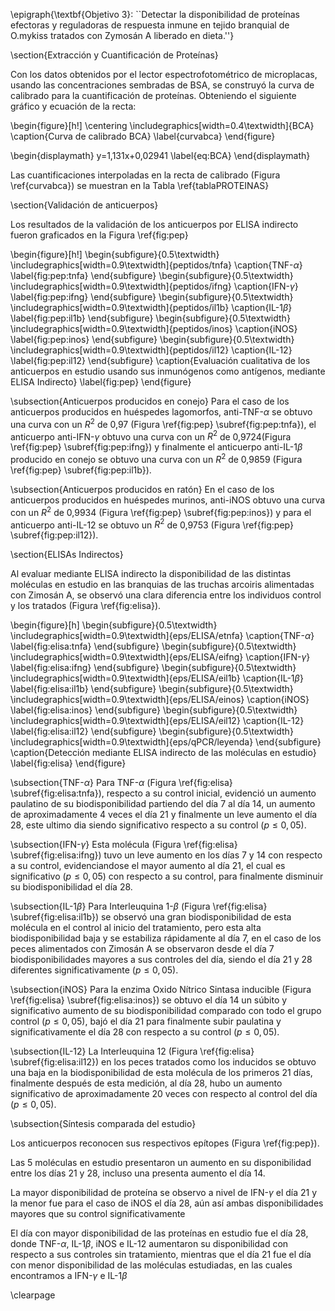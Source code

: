 
\epigraph{\textbf{Objetivo 3}: ``Detectar la disponibilidad de proteínas efectoras y reguladoras de respuesta inmune en tejido branquial de O.mykiss tratados con Zymosán A liberado en dieta.''}

\section{Extracción y Cuantificación de Proteínas}

Con los datos obtenidos por el lector espectrofotométrico de microplacas, usando las concentraciones sembradas de BSA, se construyó la curva de calibrado para la cuantificación de proteínas. Obteniendo el siguiente gráfico y ecuación de la recta:

\begin{figure}[h!]
\centering
	\includegraphics[width=0.4\textwidth]{BCA}
	\caption{Curva de calibrado BCA}
	\label{curvabca}
\end{figure}

\begin{displaymath}
y=1,131x+0,02941
\label{eq:BCA}
\end{displaymath}

Las cuantificaciones interpoladas en la recta de calibrado (Figura \ref{curvabca}) se muestran en la Tabla \ref{tablaPROTEINAS}


\section{Validación de anticuerpos}

Los resultados de la validación de los anticuerpos por ELISA indirecto fueron graficados en la Figura \ref{fig:pep} 

\begin{figure}[h!]
    \begin{subfigure}{0.5\textwidth}
		\includegraphics[width=0.9\textwidth]{peptidos/tnfa}
        \caption{TNF-$\alpha$}
        \label{fig:pep:tnfa}
		\end{subfigure}
    \begin{subfigure}{0.5\textwidth}
        \includegraphics[width=0.9\textwidth]{peptidos/ifng}
        \caption{IFN-$\gamma$}
        \label{fig:pep:ifng}
    \end{subfigure}
      \begin{subfigure}{0.5\textwidth}
        \includegraphics[width=0.9\textwidth]{peptidos/il1b}
    	\caption{IL-1$\beta$}
        \label{fig:pep:il1b}
    \end{subfigure}
     \begin{subfigure}{0.5\textwidth}
        \includegraphics[width=0.9\textwidth]{peptidos/inos}
        \caption{iNOS}
        \label{fig:pep:inos}
    \end{subfigure}
    \begin{subfigure}{0.5\textwidth}
        \includegraphics[width=0.9\textwidth]{peptidos/il12}
        \caption{IL-12}
        \label{fig:pep:il12}
    \end{subfigure}
    \caption{Evaluación cualitativa de los anticuerpos en estudio usando sus inmunógenos como antígenos, mediante ELISA Indirecto}
    \label{fig:pep}
\end{figure}

\subsection{Anticuerpos producidos en conejo}
Para el caso de los anticuerpos producidos en huéspedes lagomorfos, anti-TNF-$\alpha$ se obtuvo una curva con un $R^2$ de 0,97 (Figura \ref{fig:pep} \subref{fig:pep:tnfa}), el anticuerpo anti-IFN-$\gamma$ obtuvo una curva con un $R^2$ de 0,9724(Figura \ref{fig:pep} \subref{fig:pep:ifng}) y finalmente el anticuerpo anti-IL-1$\beta$ producido en conejo se obtuvo una curva con un $R^2$ de 0,9859 (Figura \ref{fig:pep} \subref{fig:pep:il1b}).

\subsection{Anticuerpos producidos en ratón}
En el caso de los anticuerpos producidos en huéspedes murinos, anti-iNOS obtuvo una curva con un $R^2$ de 0,9934 (Figura \ref{fig:pep} \subref{fig:pep:inos}) y para el anticuerpo anti-IL-12 se obtuvo un $R^2$ de 0,9753 (Figura \ref{fig:pep} \subref{fig:pep:il12}).

\section{ELISAs Indirectos}

Al evaluar mediante ELISA indirecto la disponibilidad de las distintas moléculas en estudio en las branquias de las truchas arcoiris alimentadas con Zimosán A, se observó una clara diferencia entre los individuos control y los tratados (Figura \ref{fig:elisa}).

\begin{figure}[h]
    \begin{subfigure}{0.5\textwidth}
		\includegraphics[width=0.9\textwidth]{eps/ELISA/etnfa}
        \caption{TNF-$\alpha$}
        \label{fig:elisa:tnfa}
		\end{subfigure}
    \begin{subfigure}{0.5\textwidth}
        \includegraphics[width=0.9\textwidth]{eps/ELISA/eifng}
        \caption{IFN-$\gamma$}
        \label{fig:elisa:ifng}
    \end{subfigure}
    \begin{subfigure}{0.5\textwidth}
        \includegraphics[width=0.9\textwidth]{eps/ELISA/eil1b}
    	\caption{IL-1$\beta$}
        \label{fig:elisa:il1b}
    \end{subfigure}
    \begin{subfigure}{0.5\textwidth}
        \includegraphics[width=0.9\textwidth]{eps/ELISA/einos}
        \caption{iNOS}
        \label{fig:elisa:inos}
    \end{subfigure}
    \begin{subfigure}{0.5\textwidth}
        \includegraphics[width=0.9\textwidth]{eps/ELISA/eil12}
        \caption{IL-12}
        \label{fig:elisa:il12}
    \end{subfigure}
    \begin{subfigure}{0.5\textwidth}
        \includegraphics[width=0.9\textwidth]{eps/qPCR/leyenda}
    \end{subfigure}
    \caption{Detección mediante ELISA indirecto de las moléculas en estudio}
    \label{fig:elisa}
\end{figure}

\subsection{TNF-$\alpha$}
Para TNF-$\alpha$ (Figura \ref{fig:elisa} \subref{fig:elisa:tnfa}), respecto a su control inicial, evidenció un aumento paulatino de su biodisponibilidad partiendo del día 7 al día 14, un aumento de aproximadamente 4 veces el día 21 y finalmente un leve aumento el día 28, este ultimo dia siendo significativo respecto a su control ($p \leq 0,05$).

\subsection{IFN-$\gamma$}
Esta molécula (Figura \ref{fig:elisa} \subref{fig:elisa:ifng}) tuvo un leve aumento en los días 7 y 14 con respecto a su control, evidenciandose el mayor aumento al día 21, el cual es significativo ($p \leq 0,05$) con respecto a su control, para finalmente disminuir su biodisponibilidad el día 28.

\subsection{IL-1$\beta$}
Para Interleuquina 1-$\beta$ (Figura \ref{fig:elisa} \subref{fig:elisa:il1b}) se observó una gran biodisponibilidad de esta molécula en el control al inicio del tratamiento, pero esta alta biodisponibilidad baja y se estabiliza rápidamente al día 7, en el caso de los peces alimentados con Zimosán A se observaron desde el día 7 biodisponibilidades mayores a sus controles del día, siendo el día 21 y 28 diferentes significativamente ($p \leq 0,05$).

\subsection{iNOS}
Para la enzima Oxido Nítrico Sintasa inducible (Figura \ref{fig:elisa} \subref{fig:elisa:inos}) se obtuvo el día 14 un súbito y significativo aumento de su biodisponibilidad comparado con todo el grupo control ($p \leq 0,05$), bajó el día 21 para finalmente subir paulatina y significativamente el día 28 con respecto a su control ($p \leq 0,05$).

\subsection{IL-12}
La Interleuquina 12 (Figura \ref{fig:elisa} \subref{fig:elisa:il12}) en los peces tratados como los inducidos se obtuvo una baja en la biodisponibilidad de esta molécula de los primeros 21 días,  finalmente después de esta medición, al día 28, hubo un aumento significativo de aproximadamente 20 veces con respecto al control del día ($p \leq 0,05$).


\subsection{Síntesis comparada del estudio}

Los anticuerpos reconocen sus respectivos epítopes (Figura \ref{fig:pep}).

Las 5 moléculas en estudio presentaron un aumento en su disponibilidad entre los días 21 y 28, incluso una presenta aumento el día 14.

La mayor disponibilidad de proteína se observo a nivel de IFN-$\gamma$ el día 21 y la menor fue para el caso de iNOS el día 28, aún así ambas disponibilidades mayores que su control significativamente

El día con mayor disponibilidad de las proteínas en estudio fue el día 28, donde TNF-$\alpha$, IL-1$\beta$, iNOS e IL-12 aumentaron su disponibilidad con respecto a sus controles sin tratamiento, mientras que el día 21 fue el día con menor  disponibilidad de las moléculas estudiadas, en las cuales encontramos a IFN-$\gamma$ e IL-1$\beta$

\clearpage
